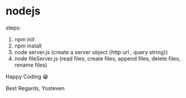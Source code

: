 # nodejs

steps:
1. npm init
2. npm install
3. node server.js (create a server object {http url , query string})
4. node fileServer.js (read files, create files, append files, delete files, rename files)

Happy Coding 😁

Best Regards,
Yosteven

